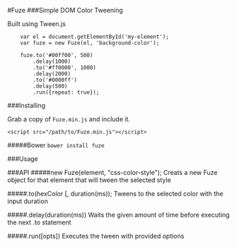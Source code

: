 #Fuze
###Simple DOM Color Tweening

Built using Tween.js 

```
	var el = document.getElementById('my-element');
	var fuze = new Fuze(el, 'background-color');
	
	fuze.to('#00ff00', 500)
		.delay(1000)
		.to('#ff0000', 1000)
		.delay(2000)
		.to('#0000ff')
		.delay(500)
		.run({repeat: true});
```

###Installing

Grab a copy of `Fuze.min.js` and include it.
```
<script src="/path/to/Fuze.min.js"></script>
```
#####Bower
`bower install fuze`

###Usage

###API
#####new Fuze(element, "css-color-style");
Creats a new Fuze object for that element that will tween the selected style

#####.to(hexColor [, duration(ms));
Tweens to the selected color with the input duration

#####.delay(duration(ms))
Waits the given amount of time before executing the next .to statement

#####.run([opts])
Executes the tween with provided options